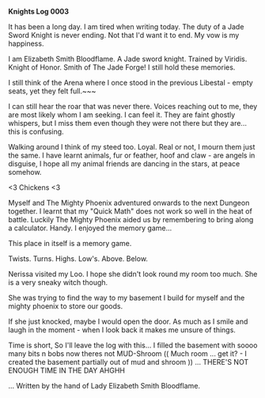<!-- title: Elizabeth's Journal Entry: Day 4 -->

**Knights Log 0003**

It has been a long day.
I am tired when writing today.
The duty of a Jade Sword Knight is never ending. Not that I'd want it to end. My vow is my happiness.

I am Elizabeth Smith Bloodflame. A Jade sword knight. Trained by Viridis. Knight of Honor. Smith of The Jade Forge! I still hold these memories.

I still think of the Arena where I once stood in the previous Libestal - empty seats, yet they felt full.~~~

I can still hear the roar that was never there. Voices reaching out to me, they are most likely whom I am seeking. I can feel it. They are faint ghostly whispers, but I miss them even though they were not there but they are... this is confusing.

Walking around I think of my steed too. Loyal. Real or not, I mourn them just the same. I have learnt animals, fur or feather, hoof and claw - are angels in disguise, I hope all my animal friends are dancing in the stars, at peace somehow.

<3 Chickens <3

Myself and The Mighty Phoenix adventured onwards to the next Dungeon together.
I learnt that my "Quick Math" does not work so well in the heat of battle. Luckily The Mighty Phoenix aided us by remembering to bring along a calculator. Handy.
I enjoyed the memory game...

This place in itself is a memory game.

Twists.
Turns.
Highs.
Low's.
Above. Below.

Nerissa visited my Loo. I hope she didn't look round my room too much. She is a very sneaky witch though.

She was trying to find the way to my basement I build for myself and the mighty phoenix to store our goods.

If she just knocked, maybe I would open the door. As much as I smile and laugh in the moment - when I look back it makes me unsure of things.

Time is short,
So I'll leave the log with this... I filled the basement with soooo many bits n bobs now theres not MUD-Shroom
(( Much room ... get it? - I created the basement partially out of mud and shroom ))
...
THERE'S NOT ENOUGH TIME IN THE DAY AHGHH

...
Written by the hand of Lady Elizabeth Smith Bloodflame.
